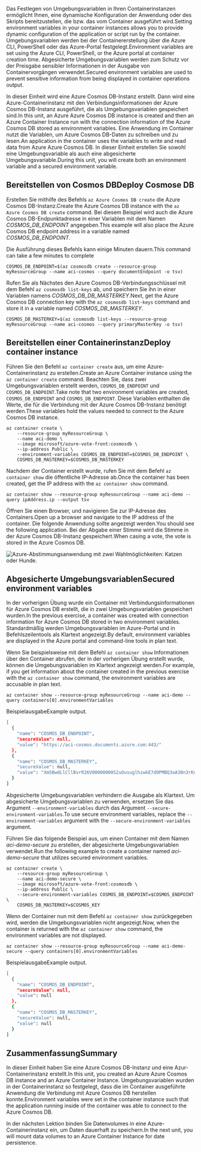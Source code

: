 <span data-ttu-id="bb311-101">Das Festlegen von Umgebungsvariablen in Ihren Containerinstanzen ermöglicht Ihnen, eine dynamische Konfiguration der Anwendung oder des Skripts bereitzustellen, die bzw. das vom Container ausgeführt wird.</span><span class="sxs-lookup"><span data-stu-id="bb311-101">Setting environment variables in your container instances allows you to provide dynamic configuration of the application or script run by the container.</span></span> <span data-ttu-id="bb311-102">Umgebungsvariablen werden bei der Containererstellung über die Azure CLI, PowerShell oder das Azure-Portal festgelegt.</span><span class="sxs-lookup"><span data-stu-id="bb311-102">Environment variables are set using the Azure CLI, PowerShell, or the Azure portal at container creation time.</span></span> <span data-ttu-id="bb311-103">Abgesicherte Umgebungsvariablen werden zum Schutz vor der Preisgabe sensibler Informationen in der Ausgabe von Containervorgängen verwendet.</span><span class="sxs-lookup"><span data-stu-id="bb311-103">Secured environment variables are used to prevent sensitive information from being displayed in container operations output.</span></span>

<span data-ttu-id="bb311-104">In dieser Einheit wird eine Azure Cosmos DB-Instanz erstellt. Dann wird eine Azure-Containerinstanz mit den Verbindungsinformationen der Azure Cosmos DB-Instanz ausgeführt, die als Umgebungsvariablen gespeichert sind.</span><span class="sxs-lookup"><span data-stu-id="bb311-104">In this unit, an Azure Azure Cosmos DB instance is created and then an Azure Container Instance run with the connection information of the Azure Cosmos DB stored as environment variables.</span></span> <span data-ttu-id="bb311-105">Eine Anwendung im Container nutzt die Variablen, um Azure Cosmos DB-Daten zu schreiben und zu lesen.</span><span class="sxs-lookup"><span data-stu-id="bb311-105">An application in the container uses the variables to write and read data from Azure Azure Cosmos DB.</span></span> <span data-ttu-id="bb311-106">In dieser Einheit erstellen Sie sowohl eine Umgebungsvariable als auch eine abgesicherte Umgebungsvariable.</span><span class="sxs-lookup"><span data-stu-id="bb311-106">During this unit, you will create both an environment variable and a secured environment variable.</span></span>

## <a name="deploy-cosmose-db"></a><span data-ttu-id="bb311-107">Bereitstellen von Cosmos DB</span><span class="sxs-lookup"><span data-stu-id="bb311-107">Deploy Cosmose DB</span></span>

<span data-ttu-id="bb311-108">Erstellen Sie mithilfe des Befehls `az Azure Cosmos DB create` die Azure Cosmos DB-Instanz.</span><span class="sxs-lookup"><span data-stu-id="bb311-108">Create the Azure Cosmos DB instance with the `az Azure Cosmos DB create` command.</span></span> <span data-ttu-id="bb311-109">Bei diesem Beispiel wird auch die Azure Cosmos DB-Endpunktadresse in einer Variablen mit dem Namen *COSMOS_DB_ENDPOINT* angegeben.</span><span class="sxs-lookup"><span data-stu-id="bb311-109">This example will also place the Azure Cosmos DB endpoint address in a variable named *COSMOS_DB_ENDPOINT*.</span></span>

<span data-ttu-id="bb311-110">Die Ausführung dieses Befehls kann einige Minuten dauern.</span><span class="sxs-lookup"><span data-stu-id="bb311-110">This command can take a few minutes to complete</span></span>

```azurecli
COSMOS_DB_ENDPOINT=$(az cosmosdb create --resource-group myResourceGroup --name aci-cosmos --query documentEndpoint -o tsv)
```

<span data-ttu-id="bb311-111">Rufen Sie als Nächstes den Azure Cosmos DB-Verbindungsschlüssel mit dem Befehl `az cosmosdb list-keys` ab, und speichern Sie ihn in einer Variablen namens *COSMOS_DB_DB_MASTERKEY*.</span><span class="sxs-lookup"><span data-stu-id="bb311-111">Next, get the Azure Cosmos DB connection key with the `az cosmosdb list-keys` command and store it in a variable named *COSMOS_DB_MASTERKEY*.</span></span>

```azurecli
COSMOS_DB_MASTERKEY=$(az cosmosdb list-keys --resource-group myResourceGroup --name aci-cosmos --query primaryMasterKey -o tsv)
```

## <a name="deploy-container-instance"></a><span data-ttu-id="bb311-112">Bereitstellen einer Containerinstanz</span><span class="sxs-lookup"><span data-stu-id="bb311-112">Deploy container instance</span></span>

<span data-ttu-id="bb311-113">Führen Sie den Befehl `az container create` aus, um eine Azure-Containerinstanz zu erstellen.</span><span class="sxs-lookup"><span data-stu-id="bb311-113">Create an Azure Container instance using the `az container create` command.</span></span> <span data-ttu-id="bb311-114">Beachten Sie, dass zwei Umgebungsvariablen erstellt werden, `COSMOS_DB_ENDPOINT` und `COSMOS_DB_ENDPOINT`.</span><span class="sxs-lookup"><span data-stu-id="bb311-114">Take note that two environment variables are created, `COSMOS_DB_ENDPOINT` and `COSMOS_DB_ENDPOINT`.</span></span> <span data-ttu-id="bb311-115">Diese Variablen enthalten die Werte, die für die Verbindung mit der Azure Cosmos DB-Instanz benötigt werden.</span><span class="sxs-lookup"><span data-stu-id="bb311-115">These variables hold the values needed to connect to the Azure Cosmos DB instance.</span></span>

```azurecli
az container create \
    --resource-group myResourceGroup \
    --name aci-demo \
    --image microsoft/azure-vote-front:cosmosdb \
    --ip-address Public \
    --environment-variables COSMOS_DB_ENDPOINT=$COSMOS_DB_ENDPOINT \
    COSMOS_DB_MASTERKEY=$COSMOS_DB_MASTERKEY
```

<span data-ttu-id="bb311-116">Nachdem der Container erstellt wurde, rufen Sie mit dem Befehl `az container show` die öffentliche IP-Adresse ab.</span><span class="sxs-lookup"><span data-stu-id="bb311-116">Once the container has been created, get the IP address with the `az container show` command.</span></span>

```azurecli
az container show --resource-group myResourceGroup --name aci-demo --query ipAddress.ip --output tsv
```

<span data-ttu-id="bb311-117">Öffnen Sie einen Browser, und navigieren Sie zur IP-Adresse des Containers.</span><span class="sxs-lookup"><span data-stu-id="bb311-117">Open up a browser and navigate to the IP address of the container.</span></span> <span data-ttu-id="bb311-118">Die folgende Anwendung sollte angezeigt werden.</span><span class="sxs-lookup"><span data-stu-id="bb311-118">You should see the following application.</span></span> <span data-ttu-id="bb311-119">Bei der Abgabe einer Stimme wird die Stimme in der Azure Cosmos DB-Instanz gespeichert.</span><span class="sxs-lookup"><span data-stu-id="bb311-119">When casing a vote, the vote is stored in the Azure Cosmos DB.</span></span>

![Azure-Abstimmungsanwendung mit zwei Wahlmöglichkeiten: Katzen oder Hunde.](../media-draft/azure-vote.png)

## <a name="secured-environment-variables"></a><span data-ttu-id="bb311-121">Abgesicherte Umgebungsvariablen</span><span class="sxs-lookup"><span data-stu-id="bb311-121">Secured environment variables</span></span>

<span data-ttu-id="bb311-122">In der vorherigen Übung wurde ein Container mit Verbindungsinformationen für Azure Cosmos DB erstellt, die in zwei Umgebungsvariablen gespeichert wurden.</span><span class="sxs-lookup"><span data-stu-id="bb311-122">In the previous exercise, a container was created with connection information for Azure Cosmos DB stored in two environment variables.</span></span> <span data-ttu-id="bb311-123">Standardmäßig werden Umgebungsvariablen im Azure-Portal und in Befehlszeilentools als Klartext angezeigt.</span><span class="sxs-lookup"><span data-stu-id="bb311-123">By default, environment variables are displayed in the Azure portal and command-line tools in plan text.</span></span>

<span data-ttu-id="bb311-124">Wenn Sie beispielsweise mit dem Befehl `az container show` Informationen über den Container abrufen, der in der vorherigen Übung erstellt wurde, können die Umgebungsvariablen im Klartext angezeigt werden.</span><span class="sxs-lookup"><span data-stu-id="bb311-124">For example, if you get information about the container created in the previous exercise with the `az container show` command, the environment variables are accusable in plan text.</span></span>

```azurecli
az container show --resource-group myResourceGroup --name aci-demo --query containers[0].environmentVariables
```

<span data-ttu-id="bb311-125">Beispielausgabe</span><span class="sxs-lookup"><span data-stu-id="bb311-125">Example output.</span></span>

```bash
[
  {
    "name": "COSMOS_DB_ENDPOINT",
    "secureValue": null,
    "value": "https://aci-cosmos.documents.azure.com:443/"
  },
  {
    "name": "COSMOS_DB_MASTERKEY",
    "secureValue": null,
    "value": "Xm5BwdLlCllBvrR26V00000000S2uOusuglhzwkE7dOPMBQ3oA30n3rKd8PKA13700000000095ynys863Ghgw=="
  }
]
```

Abgesicherte Umgebungsvariablen verhindern die Ausgabe als Klartext. <span data-ttu-id="bb311-127">Um abgesicherte Umgebungsvariablen zu verwenden, ersetzen Sie das Argument `--environment-variables` durch das Argument `--secure-environment-variables`.</span><span class="sxs-lookup"><span data-stu-id="bb311-127">To use secure environment variables, replace the `--environment-variables` argument with the `--secure-environment-variables` argument.</span></span>

<span data-ttu-id="bb311-128">Führen Sie das folgende Beispiel aus, um einen Container mit dem Namen *aci-demo-secure* zu erstellen, der abgesicherte Umgebungsvariablen verwendet.</span><span class="sxs-lookup"><span data-stu-id="bb311-128">Run the following example to create a container named *aci-demo-secure* that utilizes secured environment variables.</span></span>

```azurecli
az container create \
    --resource-group myResourceGroup \
    --name aci-demo-secure \
    --image microsoft/azure-vote-front:cosmosdb \
    --ip-address Public \
    --secure-environment-variables COSMOS_DB_ENDPOINT=$COSMOS_ENDPOINT \
    COSMOS_DB_MASTERKEY=$COSMOS_KEY
```

<span data-ttu-id="bb311-129">Wenn der Container nun mit dem Befehl `az container show` zurückgegeben wird, werden die Umgebungsvariablen nicht angezeigt.</span><span class="sxs-lookup"><span data-stu-id="bb311-129">Now, when the container is returned with the `az container show` command, the environment variables are not displayed.</span></span>

```azurecli
az container show --resource-group myResourceGroup --name aci-demo-secure --query containers[0].environmentVariables
```

<span data-ttu-id="bb311-130">Beispielausgabe</span><span class="sxs-lookup"><span data-stu-id="bb311-130">Example output.</span></span>

```bash
[
  {
    "name": "COSMOS_DB_ENDPOINT",
    "secureValue": null,
    "value": null
  },
  {
    "name": "COSMOS_DB_MASTERKEY",
    "secureValue": null,
    "value": null
  }
]
```

## <a name="summary"></a><span data-ttu-id="bb311-131">Zusammenfassung</span><span class="sxs-lookup"><span data-stu-id="bb311-131">Summary</span></span>

<span data-ttu-id="bb311-132">In dieser Einheit haben Sie eine Azure Cosmos DB-Instanz und eine Azur- Containerinstanz erstellt.</span><span class="sxs-lookup"><span data-stu-id="bb311-132">In this unit, you created an Azure Azure Cosmos DB instance and an Azure Container Instance.</span></span> <span data-ttu-id="bb311-133">Umgebungsvariablen wurden in der Containerinstanz so festgelegt, dass die im Container ausgeführte Anwendung die Verbindung mit Azure Cosmos DB herstellen konnte.</span><span class="sxs-lookup"><span data-stu-id="bb311-133">Environment variables were set in the container instance such that the application running inside of the container was able to connect to the Azure Cosmos DB.</span></span>

<span data-ttu-id="bb311-134">In der nächsten Lektion binden Sie Datenvolumes in eine Azure-Containerinstanz ein, um Daten dauerhaft zu speichern.</span><span class="sxs-lookup"><span data-stu-id="bb311-134">In the next unit, you will mount data volumes to an Azure Container Instance for date persistence.</span></span>

